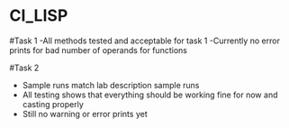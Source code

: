 # CI_LISP

#Task 1
 -All methods tested and acceptable for task 1
 -Currently no error prints for bad number of operands for functions

#Task 2
 - Sample runs match lab description sample runs
 - All testing shows that everything should be working fine for now and casting properly
 - Still no warning or error prints yet
